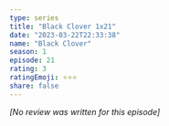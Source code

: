```yaml
---
type: series
title: "Black Clover 1x21"
date: "2023-03-22T22:33:38"
name: "Black Clover"
season: 1
episode: 21
rating: 3
ratingEmoji: ⭐️⭐️⭐️
share: false
---
```


_[No review was written for this episode]_
